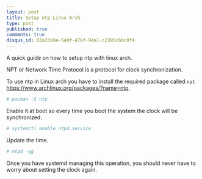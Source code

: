 ```yaml
---
layout: post
title: Setup ntp Linux Arch
type: post
published: true
comments: true
disqus_id: 03a33a9e-5e0f-476f-94a1-c2395c6bc0f4
---
```

A quick guide on how to setup ntp with linux arch.

<!--more-->

NPT or Network Time Protocol is a protocol for clock synchronization.

To use ntp in Linux arch you have to install the required package called `npt` https://www.archlinux.org/packages/?name=ntp.

```sh
# pacman -S ntp
```

Enable it at boot so every time you boot the system the clock will be synchronized.

```sh
# systemctl enable ntpd.service
```

Update the time.

```sh
# ntpd -qg
```

Once you have systemd managing this operation, you should never have to worry about setting the clock again.

